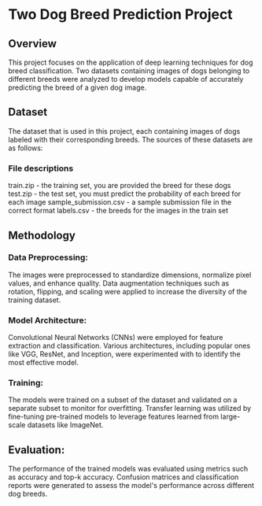 # Two Dog Breed Prediction Project

## Overview
This project focuses on the application of deep learning techniques for dog breed classification. Two datasets containing images of dogs belonging to different breeds were analyzed to develop models capable of accurately predicting the breed of a given dog image.

## Dataset
The dataset that is used in this project, each containing images of dogs labeled with their corresponding breeds. The sources of these datasets are as follows:

### File descriptions
train.zip - the training set, you are provided the breed for these dogs
test.zip - the test set, you must predict the probability of each breed for each image
sample_submission.csv - a sample submission file in the correct format
labels.csv - the breeds for the images in the train set

## Methodology
### Data Preprocessing:
The images were preprocessed to standardize dimensions, normalize pixel values, and enhance quality.
Data augmentation techniques such as rotation, flipping, and scaling were applied to increase the diversity of the training dataset.
### Model Architecture:
Convolutional Neural Networks (CNNs) were employed for feature extraction and classification.
Various architectures, including popular ones like VGG, ResNet, and Inception, were experimented with to identify the most effective model.
### Training:
The models were trained on a subset of the dataset and validated on a separate subset to monitor for overfitting.
Transfer learning was utilized by fine-tuning pre-trained models to leverage features learned from large-scale datasets like ImageNet.
## Evaluation:
The performance of the trained models was evaluated using metrics such as accuracy and top-k accuracy.
Confusion matrices and classification reports were generated to assess the model's performance across different dog breeds.
